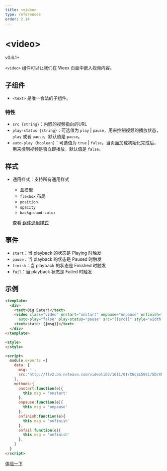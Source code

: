 ```yaml
---
title: <video>
type: references
order: 2.14
---
```


# &lt;video&gt;

<span class="weex-version">v0.6.1+</span>

`<video>` 组件可以让我们在 Weex 页面中嵌入视频内容。

## 子组件

- `<text>` 是唯一合法的子组件。

### 特性

- `src {string}`：内嵌的视频指向的URL
- `play-status {string}`：可选值为 `play` | `pause`，用来控制视频的播放状态，`play` 或者 `pause`，默认值是 `pause`。
- `auto-play {boolean}`：可选值为  `true` | `false`，当页面加载初始化完成后，用来控制视频是否立即播放，默认值是 `false`。

## 样式

- 通用样式：支持所有通用样式

  - 盒模型
  - `flexbox` 布局
  - `position`
  - `opacity`
  - `background-color`

  查看 [组件通用样式](https://alibaba.github.io/weex/cn/doc/references/common-style.html)

## 事件

- `start`：当 playback 的状态是 Playing 时触发
- `pause`：当 playback 的状态是 Paused 时触发
- `finish`：当 playback 的状态是 Finished 时触发
- `fail`：当 playback 状态是 Failed 时触发

## 示例

```html
<template>
  <div>
    <text>Big Eater!</text>
    <video class="video" onstart="onstart" onpause="onpause" onfinish="onfinish" onfail="onfail"
      auto-play="false" play-status="pause" src="{{src}}" style="width:750;height:500;"></video>
    <text>state: {{msg}}</text>
  </div>
</template>

<style>
</style>

<script>
  module.exports ={
    data: {
      msg: '',
      src:'http://flv2.bn.netease.com/videolib3/1611/01/XGqSL5981/SD/XGqSL5981-mobile.mp4'
    },
    methods:{
      onstart:function(e){
        this.msg = 'onstart'
      },
      onpause:function(e){
        this.msg = 'onpause'
      },
      onfinish:function(e){
        this.msg = 'onfinish'
      },
      onfail:function(e){
        this.msg = 'onfinish'
      },
    }
  }
</script>
```

[体验一下](http://dotwe.org/d83a00bbd180bd5dc4e7f9381d39b4dd)
